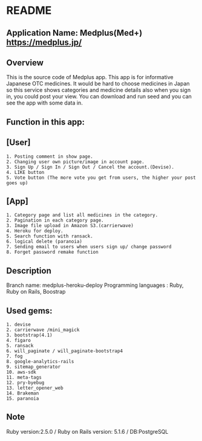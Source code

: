 # README
## Application Name: Medplus(Med+) https://medplus.jp/

## Overview
This is the source code of Medplus app.
This app is for informative Japanese OTC medicines. It would be hard to choose medicines in Japan so this service shows categories and medicine details also when you sign in, you could post your view.
You can download and run seed and you can see the app with some data in.

## Function in this app:
## [User]
```
1. Posting comment in show page. 
2. Changing user own picture/image in account page. 
3. Sign Up / Sign In / Sign Out / Cancel the account.(Devise).
4. LIKE button
5. Vote button (The more vote you get from users, the higher your post goes up)
```

  
## [App]
```
1. Category page and list all medicines in the category.
2. Pagination in each category page.
3. Image file upload in Amazon S3.(carrierwave)
4. Heroku for deploy.
5. Search function with ransack.
6. logical delete (paranoia)
7. Sending email to users when users sign up/ change password
8. Forget password remake function
```

## Description
Branch name: medplus-heroku-deploy
Programming languages : Ruby, Ruby on Rails, Boostrap

## Used gems:
```
1. devise
2. carrierwave /mini_magick
3. bootstrap(4.1)
4. figaro
5. ransack
6. will_paginate / will_paginate-bootstrap4
7. fog
8. google-analytics-rails
9. sitemap_generator
10. aws-sdk
11. meta-tags
12. pry-byebug
13. letter_opener_web
14. Brakeman
15. paranoia
```

## Note
Ruby version:2.5.0 /
Ruby on Rails version: 5.1.6 / 
DB:PostgreSQL

